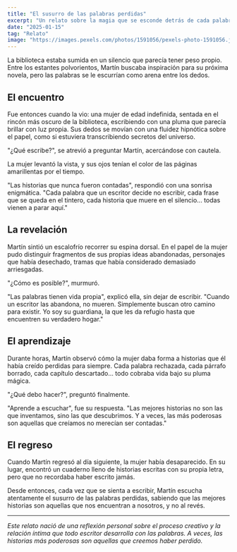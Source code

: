 ```yaml
---
title: "El susurro de las palabras perdidas"
excerpt: "Un relato sobre la magia que se esconde detrás de cada palabra no escrita y cómo un escritor descubre que las historias más poderosas son aquellas que nunca llegamos a contar."
date: "2025-01-15"
tag: "Relato"
image: "https://images.pexels.com/photos/1591056/pexels-photo-1591056.jpeg?auto=compress&cs=tinysrgb&w=800"
---
```


La biblioteca estaba sumida en un silencio que parecía tener peso propio. Entre los estantes polvorientos, Martín buscaba inspiración para su próxima novela, pero las palabras se le escurrían como arena entre los dedos.

## El encuentro

Fue entonces cuando la vio: una mujer de edad indefinida, sentada en el rincón más oscuro de la biblioteca, escribiendo con una pluma que parecía brillar con luz propia. Sus dedos se movían con una fluidez hipnótica sobre el papel, como si estuviera transcribiendo secretos del universo.

"¿Qué escribe?", se atrevió a preguntar Martín, acercándose con cautela.

La mujer levantó la vista, y sus ojos tenían el color de las páginas amarillentas por el tiempo.

"Las historias que nunca fueron contadas", respondió con una sonrisa enigmática. "Cada palabra que un escritor decide no escribir, cada frase que se queda en el tintero, cada historia que muere en el silencio... todas vienen a parar aquí."

## La revelación

Martín sintió un escalofrío recorrer su espina dorsal. En el papel de la mujer pudo distinguir fragmentos de sus propias ideas abandonadas, personajes que había desechado, tramas que había considerado demasiado arriesgadas.

"¿Cómo es posible?", murmuró.

"Las palabras tienen vida propia", explicó ella, sin dejar de escribir. "Cuando un escritor las abandona, no mueren. Simplemente buscan otro camino para existir. Yo soy su guardiana, la que les da refugio hasta que encuentren su verdadero hogar."

## El aprendizaje

Durante horas, Martín observó cómo la mujer daba forma a historias que él había creído perdidas para siempre. Cada palabra rechazada, cada párrafo borrado, cada capítulo descartado... todo cobraba vida bajo su pluma mágica.

"¿Qué debo hacer?", preguntó finalmente.

"Aprende a escuchar", fue su respuesta. "Las mejores historias no son las que inventamos, sino las que descubrimos. Y a veces, las más poderosas son aquellas que creíamos no merecían ser contadas."

## El regreso

Cuando Martín regresó al día siguiente, la mujer había desaparecido. En su lugar, encontró un cuaderno lleno de historias escritas con su propia letra, pero que no recordaba haber escrito jamás.

Desde entonces, cada vez que se sienta a escribir, Martín escucha atentamente el susurro de las palabras perdidas, sabiendo que las mejores historias son aquellas que nos encuentran a nosotros, y no al revés.

---

*Este relato nació de una reflexión personal sobre el proceso creativo y la relación íntima que todo escritor desarrolla con las palabras. A veces, las historias más poderosas son aquellas que creemos haber perdido.*